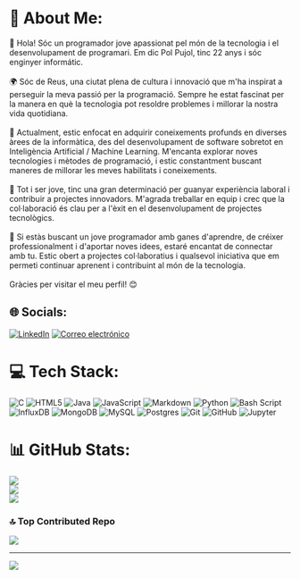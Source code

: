# 💫 About Me:
👋 Hola! Sóc un programador jove apassionat pel món de la tecnologia i el desenvolupament de programari. Em dic Pol Pujol, tinc 22 anys i sóc enginyer informátic.<br><br>🌍 Sóc de Reus, una ciutat plena de cultura i innovació que m'ha inspirat a perseguir la meva passió per la programació. Sempre he estat fascinat per la manera en què la tecnologia pot resoldre problemes i millorar la nostra vida quotidiana.<br><br>🚀 Actualment, estic enfocat en adquirir coneixements profunds en diverses àrees de la informàtica, des del desenvolupament de software sobretot en Inteligència Artificial /  Machine Learning. M'encanta explorar noves tecnologies i mètodes de programació, i estic constantment buscant maneres de millorar les meves habilitats i coneixements.<br><br>💼 Tot i ser jove, tinc una gran determinació per guanyar experiència laboral i contribuir a projectes innovadors. M'agrada treballar en equip i crec que la col·laboració és clau per a l'èxit en el desenvolupament de projectes tecnològics.<br><br>🌟 Si estàs buscant un jove programador amb ganes d'aprendre, de créixer professionalment i d'aportar noves idees, estaré encantat de connectar amb tu. Estic obert a projectes col·laboratius i qualsevol iniciativa que em permeti continuar aprenent i contribuint al món de la tecnologia.<br><br>Gràcies per visitar el meu perfil! 😊


## 🌐 Socials:
[![LinkedIn](https://img.shields.io/badge/LinkedIn-%230077B5.svg?logo=linkedin&logoColor=white)](https://linkedin.com/in/pol-pujol-santaella-2891192b8)
[![Correo electrónico](https://img.shields.io/badge/Correo%20electr%C3%B3nico-%23D14836)](mailto:pol.pujol.santaella@gmail.com)


# 💻 Tech Stack:
![C](https://img.shields.io/badge/c-%2300599C.svg?style=for-the-badge&logo=c&logoColor=white) ![HTML5](https://img.shields.io/badge/html5-%23E34F26.svg?style=for-the-badge&logo=html5&logoColor=white) ![Java](https://img.shields.io/badge/java-%23ED8B00.svg?style=for-the-badge&logo=openjdk&logoColor=white) ![JavaScript](https://img.shields.io/badge/javascript-%23323330.svg?style=for-the-badge&logo=javascript&logoColor=%23F7DF1E) ![Markdown](https://img.shields.io/badge/markdown-%23000000.svg?style=for-the-badge&logo=markdown&logoColor=white) ![Python](https://img.shields.io/badge/python-3670A0?style=for-the-badge&logo=python&logoColor=ffdd54) ![Bash Script](https://img.shields.io/badge/bash_script-%23121011.svg?style=for-the-badge&logo=gnu-bash&logoColor=white) ![InfluxDB](https://img.shields.io/badge/InfluxDB-22ADF6?style=for-the-badge&logo=InfluxDB&logoColor=white) ![MongoDB](https://img.shields.io/badge/MongoDB-%234ea94b.svg?style=for-the-badge&logo=mongodb&logoColor=white) ![MySQL](https://img.shields.io/badge/mysql-4479A1.svg?style=for-the-badge&logo=mysql&logoColor=white) ![Postgres](https://img.shields.io/badge/postgres-%23316192.svg?style=for-the-badge&logo=postgresql&logoColor=white) ![Git](https://img.shields.io/badge/git-%23F05033.svg?style=for-the-badge&logo=git&logoColor=white) ![GitHub](https://img.shields.io/badge/github-%23121011.svg?style=for-the-badge&logo=github&logoColor=white)
![Jupyter](https://img.shields.io/badge/Jupyter-%23F37626.svg?style=for-the-badge&logo=Jupyter&logoColor=white)


# 📊 GitHub Stats:
![](https://github-readme-stats.vercel.app/api?username=PolPujolSantaella&theme=dark&hide_border=false&include_all_commits=false&count_private=false)<br/>
![](https://github-readme-streak-stats.herokuapp.com/?user=PolPujolSantaella&theme=dark&hide_border=false)<br/>
![](https://github-readme-stats.vercel.app/api/top-langs/?username=PolPujolSantaella&theme=dark&hide_border=false&include_all_commits=false&count_private=false&layout=compact)

### 🔝 Top Contributed Repo
![](https://github-contributor-stats.vercel.app/api?username=PolPujolSantaella&limit=5&theme=dark&combine_all_yearly_contributions=true)

---
[![](https://visitcount.itsvg.in/api?id=PolPujolSantaella&icon=0&color=0)](https://visitcount.itsvg.in)

<!-- Proudly created with GPRM ( https://gprm.itsvg.in ) -->

